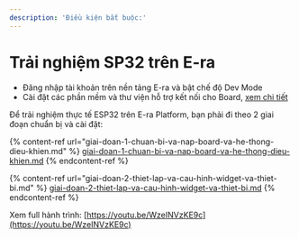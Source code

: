 ```yaml
---
description: 'Điều kiện bắt buộc:'
---
```


# Trải nghiệm SP32 trên E-ra

* Đăng nhập tài khoản trên nền tảng E-ra và bật chế độ Dev Mode
* Cài đặt các phần mềm và thư viện hỗ trợ kết nối cho Board, [xem chi tiết](../../chuan-bi-firmware/esp32-stm32-esp-8266.md)

Để trải nghiệm thực tế ESP32 trên E-ra Platform, bạn phải đi theo 2 giai đoạn chuẩn bị và cài đặt:

{% content-ref url="giai-doan-1-chuan-bi-va-nap-board-va-he-thong-dieu-khien.md" %}
[giai-doan-1-chuan-bi-va-nap-board-va-he-thong-dieu-khien.md](giai-doan-1-chuan-bi-va-nap-board-va-he-thong-dieu-khien.md)
{% endcontent-ref %}

{% content-ref url="giai-doan-2-thiet-lap-va-cau-hinh-widget-va-thiet-bi.md" %}
[giai-doan-2-thiet-lap-va-cau-hinh-widget-va-thiet-bi.md](giai-doan-2-thiet-lap-va-cau-hinh-widget-va-thiet-bi.md)
{% endcontent-ref %}

Xem full hành trình: [https://youtu.be/WzeINVzKE9c](https://youtu.be/WzeINVzKE9c)

